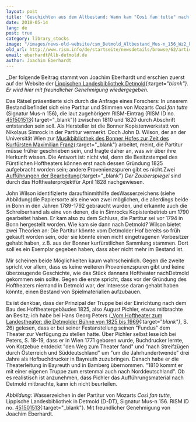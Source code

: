 ```yaml
---
layout: post
title: 'Geschichten aus dem Altbestand: Wann kam "Così fan tutte" nach Detmold?'
date: 2018-05-14
lang: de
post: true
category: library_stocks
image: "/images/news-old-website/csm_Detmold_Altbestand_Mus-n_156_Wz2_kl_7333719be9.jpg"
old_url: http://www.rism.info/de/startseite/newsdetails/browse/62/article/64/stories-from-special-collections-when-did-cosi-fan-tutte-go-to-detmold.html
email: eberhardt@llb-detmold.de
author: Joachim Eberhardt
---
```



_Der folgende Beitrag stammt von Joachim Eberhardt und erschien zuerst auf der Website der [Lippischen Landesbibliothek Detmold](http://www.llb-detmold.de/aktuelles/aktuelles-detail/article/geschichten-aus-dem-altbestand-wann-kam-cosi-fan-tutte-nach-detmold.html){:target="_blank"}. Er wird hier mit freundlicher Genehmigung wiedergegeben._

Das Rätsel präsentierte sich durch die Anfrage eines Forschers: In unserem Bestand befindet sich eine Partitur und Stimmen von Mozarts _Così fan tutte_ (Signatur Mus-n 156), die laut zugehörigem RISM-Eintrag (RISM ID no. [451501513](https://opac.rism.info/search?id=451501513){:target="_blank"}) zwischen 1810 und 1820 durch Abschrift entstanden sein soll. Als Hersteller ist die Bonner Kopistenwerkstatt von Nikolaus Simrock in der Partitur vermerkt. Doch John D. Wilson, der an der Universität Wien zur [Musikbibliothek des Bonner Hofes zur Zeit des Kurfürsten Maximilian Franz](http://musikwissenschaft.univie.ac.at/projekte/musicmaximilianfranz/sacred-music-library-of-maximilian-franz-english/){:target="_blank"} arbeitet, meint, die Partitur müsse früher geschrieben sein, und fragte daher an, was wir über ihre Herkunft wissen. Die Antwort ist: nicht viel, denn die Besitzstempel des Fürstlichen Hoftheaters können erst nach dessen Gründung 1825 aufgebracht worden sein; andere Provenienzspuren gibt es nicht.Zwei [Aufführungen der Bearbeitung](http://hoftheater-detmold.de/?page_id=386){:target="_blank"} _Der Zauberspiegel_ sind durch das Hoftheaterprojektfür April 1828 nachgewiesen.

John Wilson identifizierte daraufhinmithilfe desWasserzeichens (siehe Abbildung)die Papiersorte als eine von zwei möglichen, die allerdings beide in Bonn in den Jahren 1789-1792 gebraucht wurden, und erkannte auch die Schreiberhand als eine von denen, die in Simrocks Kopistenbetrieb um 1790 gearbeitet haben. Er kam also zu dem Schluss, die Partitur sei vor 1794 in Bonn hergestellt worden. Wie kam sie dann nach Detmold? Wilson bietet zwei Theorien an: Die Partitur könnte vom Detmolder Hof bereits so früh gekauft worden sein, oder sie könnte einen nicht eingetragenen Vorbesitzer gehabt haben, z.B. aus der Bonner kurfürstlichen Sammlung stammen. Dort soll es ein Exemplar gegeben haben, dass aber nicht mehr im Bestand ist.

Mir scheinen beide Möglichkeiten kaum wahrscheinlich. Gegen die zweite spricht vor allem, dass es keine weiteren Provenienzspuren gibt und keine überzeugende Geschichte, wie das Stück dannans Hoftheater nachDetmold gekommen sein sollte. Gegen die erste spricht, dass vor der Gründung des Hoftheaters niemand in Detmold war, der Interesse daran gehabt haben könnte, einen Bestand von Spielmaterialien aufzubauen.

Es ist denkbar, dass der Prinzipal der Truppe bei der Einrichtung nach dem Bau des Hoftheatergebäudes 1825, also August Pichler, etwas mitbrachte an Besitz; ich habe bei Hans Georg Peters (_[Vom Hoftheater zum Landestheater: die Detmolder Bühne von 1825 bis 1969](http://www.worldcat.org/oclc/462223504){:target="_blank"}_, S. 26) gelesen, dass er bei seiner Festanstellung seinen "Fundus" dem Theater zur Verfügung zu stellen hatte. Über Pichler selbst lese ich bei Peters, S. 18-19, dass er in Wien 1771 geboren wurde, Buchdrucker lernte, von Kotzebue entdeckt "den Weg zum Theater fand" und "nach Streifzügen durch Österreich und Süddeutschland" um "um die Jahrhundertwende" drei Jahre als Hofbuchdrucker in Bayreuth zuzubringen. Danach habe er die Theaterleitung in Bayreuth und in Bamberg übernommen. "1810 kommt er mit einer eigenen Truppe zum erstenmal auch nach Norddeutschland". Ob es realistisch ist anzunehmen, dass Pichler das Aufführungsmaterial nach Detmold mitbrachte, kann ich nicht beurteilen.

_Abbildung_: Wasserzeichen in der Partitur von Mozarts _Così fan tutte_, Lippische Landesbibliothek in Detmold (D-DT), Signatur Mus-n 156. RISM ID no. [451501513](https://opac.rism.info/search?id=451501513){:target="_blank"}. Mit freundlicher Genehmigung von Joachim Eberhardt.



<script type="text/javascript">var switchTo5x=true;</script><script type="text/javascript" src="http://w.sharethis.com/button/buttons.js"></script><script type="text/javascript">stLight.options({publisher: "9b601438-1ce1-49d8-bfd7-9cff5df54c17", doNotHash: false, doNotCopy: false, hashAddressBar: false});</script>